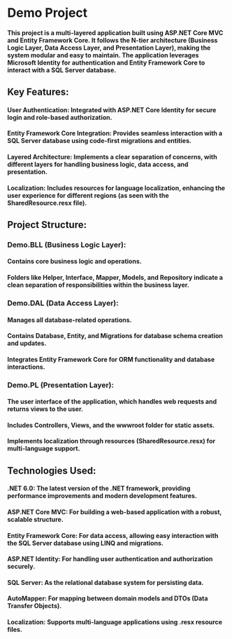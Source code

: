 # Demo Project
#### This project is a multi-layered application built using ASP.NET Core MVC and Entity Framework Core. It follows the N-tier architecture (Business Logic Layer, Data Access Layer, and Presentation Layer), making the system modular and easy to maintain. The application leverages Microsoft Identity for authentication and Entity Framework Core to interact with a SQL Server database.

## Key Features:
#### User Authentication: Integrated with ASP.NET Core Identity for secure login and role-based authorization.
#### Entity Framework Core Integration: Provides seamless interaction with a SQL Server database using code-first migrations and entities.
#### Layered Architecture: Implements a clear separation of concerns, with different layers for handling business logic, data access, and presentation.
#### Localization: Includes resources for language localization, enhancing the user experience for different regions (as seen with the SharedResource.resx file).

## Project Structure:

### Demo.BLL (Business Logic Layer):
#### Contains core business logic and operations.
#### Folders like Helper, Interface, Mapper, Models, and Repository indicate a clean separation of responsibilities within the business layer.


### Demo.DAL (Data Access Layer):
#### Manages all database-related operations.
#### Contains Database, Entity, and Migrations for database schema creation and updates.
#### Integrates Entity Framework Core for ORM functionality and database interactions.

### Demo.PL (Presentation Layer):
#### The user interface of the application, which handles web requests and returns views to the user.
#### Includes Controllers, Views, and the wwwroot folder for static assets.
#### Implements localization through resources (SharedResource.resx) for multi-language support.

## Technologies Used:
#### .NET 6.0: The latest version of the .NET framework, providing performance improvements and modern development features.
#### ASP.NET Core MVC: For building a web-based application with a robust, scalable structure.
#### Entity Framework Core: For data access, allowing easy interaction with the SQL Server database using LINQ and migrations.
#### ASP.NET Identity: For handling user authentication and authorization securely.
#### SQL Server: As the relational database system for persisting data.
#### AutoMapper: For mapping between domain models and DTOs (Data Transfer Objects).
#### Localization: Supports multi-language applications using .resx resource files.
